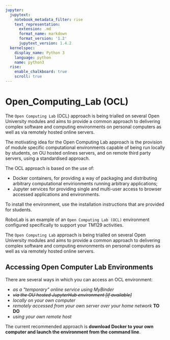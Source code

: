 ```yaml
---
jupyter:
  jupytext:
    notebook_metadata_filter: rise
    text_representation:
      extension: .md
      format_name: markdown
      format_version: '1.2'
      jupytext_version: 1.4.2
  kernelspec:
    display_name: Python 3
    language: python
    name: python3
  rise:
    enable_chalkboard: true
    scroll: true
---
```


<!-- #region slideshow={"slide_type": "slide"} -->
# Open\_Computing\_Lab (OCL)
<!-- #endregion -->

<!-- #region slideshow={"slide_type": "slide"} -->
The `Open Computing Lab` (OCL) approach is being trialled on several Open University modules and aims to provide a common approach to delivering complex software and computing environments on personal computers as well as via remotely hosted online servers.
<!-- #endregion -->

The motivating idea for the Open Computing Lab approach is the provision of module specific computational environments capable of being run locally by students, on OU hosted onlines servers, and on remote third party servers, using a standardised approach.

The OCL approach is based on the use of:

- Docker containers, for providing a way of packaging and distributing arbitrary computational envirionments running arbitrary applications;
- Jupyter services for providing single and multi-user access to browser accessed applications and environments.

<!-- #region slideshow={"slide_type": "skip"} -->
To install the environment, use the installation instructions that are provided for students.
<!-- #endregion -->

RoboLab is an example of an `Open Computing Lab (OCL)` environment configured specifically to support your TM129 activities.

The `Open Computing Lab` approach is being trialled on several Open University modules and aims to provide a common approach to delivering complex software and computing envronments on personal computers as well as via remotely hosted online servers.


<!-- #region slideshow={"slide_type": "slide"} -->
## Accessing Open Computer Lab Environments

There are several ways in which you can access an OCL environment:

- *as a "temporary" online service using MyBinder*
- <s>*via the OU hosted JupyterHub environment [if available]*</s>
- *locally on your own computer*
- *remotely accessed from your own server over your home network* __TO DO__
- *using your own remote host*

The current recommended approach is __download Docker to your own computer and launch the environment from the command line__.
<!-- #endregion -->


